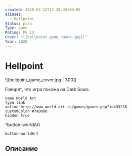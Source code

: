 ```yaml
---
created: 2025-04-12T17:28:33+03:00
aliases:
  - Hellpoint
Status: plan
Type: game
Rating: PG-13
Cover: "[[hellpoint_game_cover.jpg]]"
Year: 2020
---
```


# Hellpoint

![[hellpoint_game_cover.jpg | 300]]

Говорят, что игра похожа на Dark Souls.

```button
name World Art
type link
action http://www.world-art.ru/games/games.php?id=33228
customColor #7a0000
hidden true
```
^button-worldArt



`button-worldArt`

## Описание


